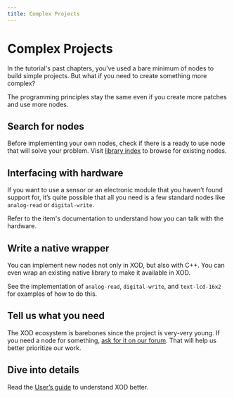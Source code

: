 ```yaml
---
title: Complex Projects
---
```


# Complex Projects

In the tutorial's past chapters, you’ve used a bare minimum of nodes to build simple projects. But what if you need to create something more complex?

The programming principles stay the same even if you create more patches and use more nodes.

## Search for nodes

Before implementing your own nodes, check if there is a ready to use node that will solve your problem. Visit [library index](/libs/) to browse for existing nodes.

## Interfacing with hardware

If you want to use a sensor or an electronic module that you haven’t found support for, it’s quite possible that all you need is a few standard nodes like `analog-read` or `digital-write`.

Refer to the item's documentation to understand how you can talk with the hardware.

## Write a native wrapper

You can implement new nodes not only in XOD, but also with C++. You can even wrap an existing native library to make it available in XOD.

See the implementation of `analog-read`, `digital-write`, and `text-lcd-16x2` for examples of how to do this.

## Tell us what you need

The XOD ecosystem is barebones since the project is very-very young. If you need a node for something, [ask for it on our forum](//forum.xod.io). That will help us better prioritize our work.

## Dive into details

Read the [User’s guide](/docs/#users-guide) to understand XOD better.
